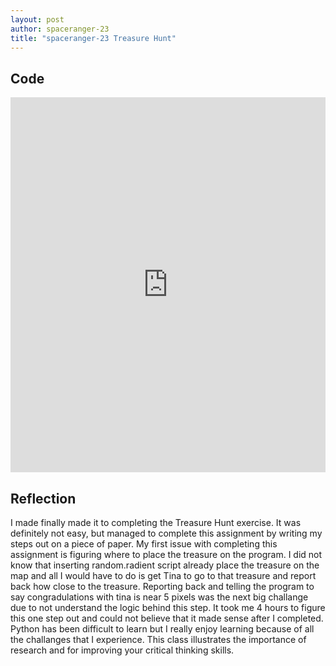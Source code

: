 ```yaml
---
layout: post
author: spaceranger-23
title: "spaceranger-23 Treasure Hunt"
---
```

## Code
<iframe src="https://trinket.io/embed/python/57aa67bc2d" width="100%" height="600" frameborder="0" marginwidth="0" marginheight="0" allowfullscreen></iframe>

## Reflection 
I made finally made it to completing the Treasure Hunt exercise. It was definitely not easy, but managed to complete this assignment by writing my steps out on a piece of paper. My first issue with completing this assignment is figuring where to place the treasure on the program. I did not know that inserting random.radient script already place the treasure on the map and all I would have to do is get Tina to go to that treasure and report back how close to the treasure. Reporting back and telling the program to say congradulations with tina is near 5 pixels was the next big challange due to not understand the logic behind this step. It took me 4 hours to figure this one step out and could not believe that it made sense after I completed. Python has been difficult to learn but I really enjoy learning because of all the challanges that I experience. This class illustrates the importance of research and for improving your critical thinking skills. 

 
